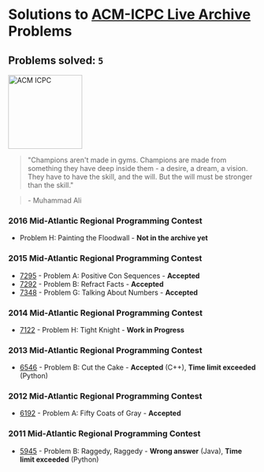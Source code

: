 # Solutions to [ACM-ICPC Live Archive](https://icpcarchive.ecs.baylor.edu) Problems
## Problems solved: `5`

<img src="http://acmgnyr.org/icpclogo_big.png" alt="ACM ICPC" height="150">

> "Champions aren't made in gyms. Champions are made from something they have deep inside them - a desire, a dream, a vision. They have to have the skill, and the will. But the will must be stronger than the skill."

> \- Muhammad Ali

### 2016 Mid-Atlantic Regional Programming Contest
- Problem H: Painting the Floodwall - **Not in the archive yet**

### 2015 Mid-Atlantic Regional Programming Contest
- [7295](https://github.com/kantuni/ACM-ICPC/tree/master/7295) - Problem A: Positive Con Sequences - **Accepted**
- [7292](https://github.com/kantuni/ACM-ICPC/tree/master/7292) - Problem B: Refract Facts - **Accepted**
- [7348](https://github.com/kantuni/ACM-ICPC/tree/master/7348) - Problem G: Talking About Numbers - **Accepted**

### 2014 Mid-Atlantic Regional Programming Contest
- [7122](https://github.com/kantuni/ACM-ICPC/tree/master/7122) - Problem H: Tight Knight - **Work in Progress**

### 2013 Mid-Atlantic Regional Programming Contest
- [6546](https://github.com/kantuni/ACM-ICPC/tree/master/6546) - Problem B: Cut the Cake - **Accepted** (C++), **Time limit exceeded** (Python)

### 2012 Mid-Atlantic Regional Programming Contest
- [6192](https://github.com/kantuni/ACM-ICPC/tree/master/6192) - Problem A: Fifty Coats of Gray - **Accepted**

### 2011 Mid-Atlantic Regional Programming Contest
- [5945](https://github.com/kantuni/ACM-ICPC/tree/master/6192) - Problem B: Raggedy, Raggedy - **Wrong answer** (Java), **Time limit exceeded** (Python)
